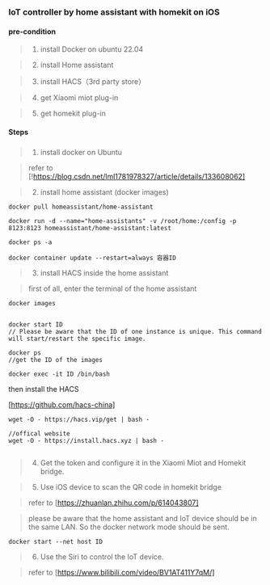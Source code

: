 ### IoT controller by home assistant with homekit on iOS


#### pre-condition

> 1. install Docker on ubuntu 22.04

> 2. install Home assistant

> 3. install HACS（3rd party store） 

> 4. get Xiaomi miot plug-in

> 5. get homekit plug-in



#### Steps

#####

> 1. install docker on Ubuntu

> refer to [!https://blog.csdn.net/lml1781978327/article/details/133608062]

> 2. install home assistant (docker images)

```
docker pull homeassistant/home-assistant

docker run -d --name="home-assistants" -v /root/home:/config -p 8123:8123 homeassistant/home-assistant:latest

docker ps -a

docker container update --restart=always 容器ID

```

> 3. install HACS inside the home assistant

> first of all, enter the terminal of the home assistant
```
docker images


docker start ID
// Please be aware that the ID of one instance is unique. This command will start/restart the specific image.

docker ps 
//get the ID of the images

docker exec -it ID /bin/bash 

```

then install the HACS

[https://github.com/hacs-china]

```
wget -O - https://hacs.vip/get | bash -

//offical website
wget -O - https://install.hacs.xyz | bash -


```

> 4. Get the token and configure it in the Xiaomi Miot and Homekit bridge.


> 5. Use iOS device to scan the QR code in homekit bridge

> refer to [https://zhuanlan.zhihu.com/p/614043807]

> please be aware that the home assistant and IoT device should be in the same LAN. So the docker network mode should be sent.

```
docker start --net host ID
```

> 6. Use the Siri to control the IoT device.



> refer to [https://www.bilibili.com/video/BV1AT411Y7qM/]
 




